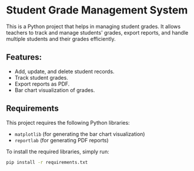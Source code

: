 # Student Grade Management System

This is a Python project that helps in managing student grades. It allows teachers to track and manage students' grades, export reports, and handle multiple students and their grades efficiently.

## Features:
- Add, update, and delete student records.
- Track student grades.
- Export reports as PDF.
- Bar chart visualization of grades.

## Requirements

This project requires the following Python libraries:
- `matplotlib` (for generating the bar chart visualization)
- `reportlab` (for generating PDF reports)

To install the required libraries, simply run:
```bash
pip install -r requirements.txt

